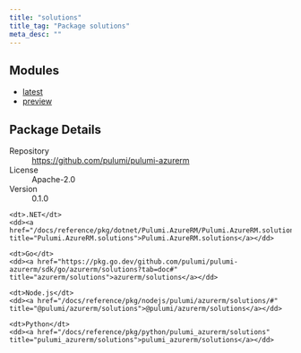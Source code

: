 ```yaml
---
title: "solutions"
title_tag: "Package solutions"
meta_desc: ""
---
```


<!-- WARNING: this file was generated by Pulumi Docs Generator. -->
<!-- Do not edit by hand unless you're certain you know what you are doing! -->



<h2 id="modules">Modules</h2>
<ul class="api">
    <li><a href="latest/" title="latest"><span class="symbol module"></span>latest</a></li>
    <li><a href="preview/" title="preview"><span class="symbol module"></span>preview</a></li>
</ul>

<h2 id="package-details">Package Details</h2>
<dl class="package-details">
	<dt>Repository</dt>
	<dd><a href="https://github.com/pulumi/pulumi-azurerm">https://github.com/pulumi/pulumi-azurerm</a></dd>
	<dt>License</dt>
	<dd>Apache-2.0</dd>
	<dt>Version</dt>
	<dd>0.1.0</dd>
</dl>



<dl class="tabular">

    <dt>.NET</dt>
    <dd><a href="/docs/reference/pkg/dotnet/Pulumi.AzureRM/Pulumi.AzureRM.solutions.html" title="Pulumi.AzureRM.solutions">Pulumi.AzureRM.solutions</a></dd>

    <dt>Go</dt>
    <dd><a href="https://pkg.go.dev/github.com/pulumi/pulumi-azurerm/sdk/go/azurerm/solutions?tab=doc#" title="azurerm/solutions">azurerm/solutions</a></dd>

    <dt>Node.js</dt>
    <dd><a href="/docs/reference/pkg/nodejs/pulumi/azurerm/solutions/#" title="@pulumi/azurerm/solutions">@pulumi/azurerm/solutions</a></dd>

    <dt>Python</dt>
    <dd><a href="/docs/reference/pkg/python/pulumi_azurerm/solutions" title="pulumi_azurerm/solutions">pulumi_azurerm/solutions</a></dd>

</dl>

